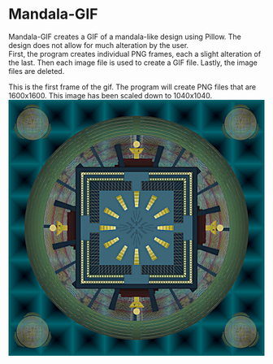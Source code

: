# Mandala-GIF
Mandala-GIF creates a GIF of a mandala-like design using Pillow. The design does not allow for much alteration by the user.  
First, the program creates individual PNG frames, each a slight alteration of the last. 
Then each image file is used to create a GIF file. 
Lastly, the image files are deleted. 

This is the first frame of the gif. The program will create PNG files that are 1600x1600.
This image has been scaled down to 1040x1040.
![alt text](https://github.com/jack-lincoln/Mandala-GIF/blob/main/Mandala-01.png)
